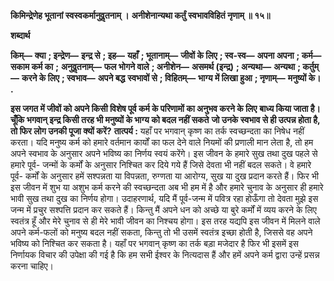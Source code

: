 **किमिन्द्रेणेह भूतानां स्वस्वकर्मानुवॢतनाम् ।** **अनीशेनान्यथा कर्तुं स्वभावविहितं नृणाम् ॥ १५॥** 

**शब्दार्थ** 

**किम्—** **क्या** **; इन्द्रेण—** **इन्द्र से** **; इह—** **यहाँ** **; भूतानाम्—** **जीवों के लिए** **; स्व-स्व—** **अपना अपना** **; कर्म—** **सकाम कर्म का** **;** **अनुवॢतनाम्—** **फल भोगने वाले** **; अनीशेन—** **असमर्थ (इन्द्र)** **; अन्यथा—** **अन्यथा** **; कर्तुम्—** **करने के लिए** **; स्वभाव—** **अपने बद्ध** **स्वभावों से** **; विहितम्—** **भाग्य में लिखा हुआ** **; नृणाम्—** **मनुष्यों के।** **.** 

**इस जगत में जीवों को अपने किसी विशेष पूर्व कर्म के परिणामों का अनुभव करने के लिए** **बाध्य किया जाता है। चूँकि भगवान् इन्द्र किसी तरह भी मनुष्यों के भाग्य को बदल नहीं सकते** **जो उनके स्वभाव से ही उत्पन्न होता है, तो फिर लोग उनकी पूजा क्यों करें?** **तात्पर्य :** यहाँ पर भगवान् कृष्ण का तर्क स्वच्छन्दता का निषेध नहीं करता। यदि मनुष्य कर्म को हमारे वर्तमान कार्यों का फल देने वाले नियमों की प्रणाली मान लेता है, तो हम अपने स्वभाव के अनुसार अपने भविष्य का निर्णय स्वयं करेंगे। इस जीवन के हमारे सुख तथा दुख पहले से हमारे पूर्व- जन्मों के कर्मों के अनुसार निश्चित कर दिये गये हैं जिसे देवता भी नहीं बदल सकते। वे हमारे पूर्व- कर्मों के अनुसार हमें सश्पन्नता या विपन्नता, रुग्णता या आरोग्य, सुख या दुख प्रदान करते हैं। फिर भी इस जीवन में शुभ या अशुभ कर्म करने की स्वच्छन्दता अब भी हम में है और हमारे चुनाव के अनुसार ही हमारे भावी सुख तथा दुख का निर्णय होगा। उदाहरणार्थ, यदि मैं पूर्व-जन्म में पवित्र रहा होऊँगा तो देवता मुझे इस जन्म में प्रचुर सश्पत्ति प्रदान कर सकते हैं। किन्तु मैं अपने धन को अच्छे या बुरे कर्मों में व्यय करने के लिए स्वतंत्र हूँ और मेरे चुनाव से ही मेरे भावी जीवन का निश्चय होगा। इस तरह यद्यपि इस जीवन में मिलने वाले अपने कर्म-फलों को मनुष्य बदल नहीं सकता, किन्तु तो भी उसमें स्वतंत्र इच्छा होती है, जिससे वह अपने भविष्य को निश्चित कर सकता है। यहाँ पर भगवान् कृष्ण का तर्क बड़ा मजेदार है फिर भी इसमें इस निर्णायक विचार की उपेक्षा की गई है कि हम सभी ईश्वर के नित्यदास हैं और हमें अपने कर्म द्वारा उन्हें प्रसन्न करना चाहिए।  